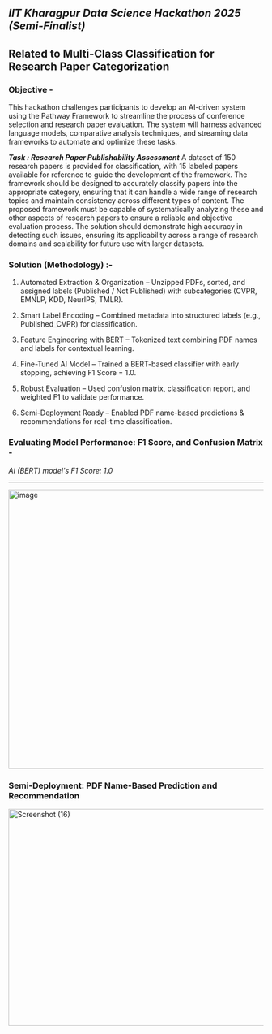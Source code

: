 ## ***IIT Kharagpur Data Science Hackathon 2025 (Semi-Finalist)***

## **Related to Multi-Class Classification for Research Paper Categorization**

### **Objective -** 
This hackathon challenges participants to develop an AI-driven system using the Pathway Framework to streamline the process of conference selection and research paper evaluation. The system will harness advanced language models, comparative analysis techniques, and streaming data frameworks to automate and optimize these tasks.

***Task : Research Paper Publishability Assessment*** 
A dataset of 150 research papers is provided for classification, with 15 labeled papers available for reference to guide the development of the framework. The framework should be designed to accurately classify papers into the appropriate category, ensuring that it can handle a wide range of research topics and maintain consistency across different types of content. The proposed framework must be capable of systematically analyzing these and other aspects of research papers to ensure a reliable and objective evaluation process. The solution should demonstrate high accuracy in detecting such issues, ensuring its applicability across a range of research domains and scalability for future use with larger datasets.

### **Solution (Methodology) :-**

1) Automated Extraction & Organization – Unzipped PDFs, sorted, and assigned labels (Published / Not Published) with subcategories (CVPR, EMNLP, KDD, NeurIPS, TMLR).

2) Smart Label Encoding – Combined metadata into structured labels (e.g., Published_CVPR) for classification.

3) Feature Engineering with BERT – Tokenized text combining PDF names and labels for contextual learning.

4) Fine-Tuned AI Model – Trained a BERT-based classifier with early stopping, achieving F1 Score = 1.0.

5) Robust Evaluation – Used confusion matrix, classification report, and weighted F1 to validate performance.

6) Semi-Deployment Ready – Enabled PDF name-based predictions & recommendations for real-time classification.


### **Evaluating Model Performance: F1 Score, and Confusion Matrix -**

*AI (BERT) model's F1 Score: 1.0*

------------------------------------------------------------------------------------------------------

<img width="600" height="550" alt="image" src="https://github.com/user-attachments/assets/b5e9b7b9-73c5-4f0c-846d-7cdc987fdc14" />

### **Semi-Deployment: PDF Name-Based Prediction and Recommendation**

<img width="600" height="427" alt="Screenshot (16)" src="https://github.com/user-attachments/assets/91721b2d-650b-4eac-baca-571c397f3a58" />



